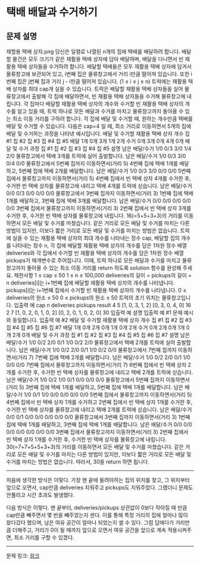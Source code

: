 # 택배 배달과 수거하기
## 문제 설명

재할용 택배 상자.png
당신은 일렬로 나열된 n개의 집에 택배를 배달하려 합니다. 배달할 물건은 모두 크기가 같은 재활용 택배 상자에 담아 배달하며, 배달을 다니면서 빈 재활용 택배 상자들을 수거하려 합니다. 
배달할 택배들은 모두 재활용 택배 상자에 담겨서 물류창고에 보관되어 있고, i번째 집은 물류창고에서 거리 i만큼 떨어져 있습니다. 또한 i번째 집은 j번째 집과 거리 j - i만큼 떨어져 있습니다. (1 ≤ i ≤ j ≤ n) 
트럭에는 재활용 택배 상자를 최대 cap개 실을 수 있습니다. 트럭은 배달할 재활용 택배 상자들을 실어 물류창고에서 출발해 각 집에 배달하면서, 빈 재활용 택배 상자들을 수거해 물류창고에 내립니다. 각 집마다 배달할 재활용 택배 상자의 개수와 수거할 빈 재활용 택배 상자의 개수를 알고 있을 때, 트럭 하나로 모든 배달과 수거를 마치고 물류창고까지 돌아올 수 있는 최소 이동 거리를 구하려 합니다. 각 집에 배달 및 수거할 때, 원하는 개수만큼 택배를 배달 및 수거할 수 있습니다.
다음은 cap=4 일 때, 최소 거리로 이동하면서 5개의 집에 배달 및 수거하는 과정을 나타낸 예시입니다.
배달 및 수거할 재활용 택배 상자 개수
집 #1	집 #2	집 #3	집 #4	집 #5
배달	1개	0개	3개	1개	2개
수거	0개	3개	0개	4개	0개
배달 및 수거 과정
집 #1	집 #2	집 #3	집 #4	집 #5	설명
남은 배달/수거	1/0	0/3	3/0	1/4	2/0	물류창고에서 택배 3개를 트럭에 실어 출발합니다.
남은 배달/수거	1/0	0/3	3/0	0/4	0/0	물류창고에서 5번째 집까지 이동하면서(거리 5) 4번째 집에 택배 1개를 배달하고, 5번째 집에 택배 2개를 배달합니다.
남은 배달/수거	1/0	0/3	3/0	0/0	0/0	5번째 집에서 물류창고까지 이동하면서(거리 5) 4번째 집에서 빈 택배 상자 4개를 수거한 후, 수거한 빈 택배 상자를 물류창고에 내리고 택배 4개를 트럭에 싣습니다.
남은 배달/수거	0/0	0/3	0/0	0/0	0/0	물류창고에서 3번째 집까지 이동하면서(거리 3) 1번째 집에 택배 1개를 배달하고, 3번째 집에 택배 3개를 배달합니다.
남은 배달/수거	0/0	0/0	0/0	0/0	0/0	3번째 집에서 물류창고까지 이동하면서(거리 3) 2번째 집에서 빈 택배 상자 3개를 수거한 후, 수거한 빈 택배 상자를 물류창고에 내립니다.
16(=5+5+3+3)의 거리를 이동하면서 모든 배달 및 수거를 마쳤습니다. 같은 거리로 모든 배달 및 수거를 마치는 다른 방법이 있지만, 이보다 짧은 거리로 모든 배달 및 수거를 마치는 방법은 없습니다.
트럭에 실을 수 있는 재활용 택배 상자의 최대 개수를 나타내는 정수 cap, 배달할 집의 개수를 나타내는 정수 n, 각 집에 배달할 재활용 택배 상자의 개수를 담은 1차원 정수 배열 deliveries와 각 집에서 수거할 빈 재활용 택배 상자의 개수를 담은 1차원 정수 배열 pickups가 매개변수로 주어집니다. 이때, 트럭 하나로 모든 배달과 수거를 마치고 물류창고까지 돌아올 수 있는 최소 이동 거리를 return 하도록 solution 함수를 완성해 주세요.
제한사항
1 ≤ cap ≤ 50
1 ≤ n ≤ 100,000
deliveries의 길이 = pickups의 길이 = n
deliveries[i]는 i+1번째 집에 배달할 재활용 택배 상자의 개수를 나타냅니다.
pickups[i]는 i+1번째 집에서 수거할 빈 재활용 택배 상자의 개수를 나타냅니다.
0 ≤ deliveries의 원소 ≤ 50
0 ≤ pickups의 원소 ≤ 50
트럭의 초기 위치는 물류창고입니다.
입출력 예
cap	n	deliveries	pickups	result
4	5	[1, 0, 3, 1, 2]	[0, 3, 0, 4, 0]	16
2	7	[1, 0, 2, 0, 1, 0, 2]	[0, 2, 0, 1, 0, 2, 0]	30
입출력 예 설명
입출력 예 #1
문제 예시와 동일합니다.
입출력 예 #2
배달 및 수거할 재활용 택배 상자 개수
집 #1	집 #2	집 #3	집 #4	집 #5	집 #6	집 #7
배달	1개	0개	2개	0개	1개	0개	2개
수거	0개	2개	0개	1개	0개	2개	0개
배달 및 수거 과정
집 #1	집 #2	집 #3	집 #4	집 #5	집 #6	집 #7	설명
남은 배달/수거	1/0	0/2	2/0	0/1	1/0	0/2	2/0	물류창고에서 택배 2개를 트럭에 실어 출발합니다.
남은 배달/수거	1/0	0/2	2/0	0/1	1/0	0/2	0/0	물류창고에서 7번째 집까지 이동하면서(거리 7) 7번째 집에 택배 2개를 배달합니다.
남은 배달/수거	1/0	0/2	2/0	0/1	1/0	0/0	0/0	7번째 집에서 물류창고까지 이동하면서(거리 7) 6번째 집에서 빈 택배 상자 2개를 수거한 후, 수거한 빈 택배 상자를 물류창고에 내리고 택배 2개를 트럭에 싣습니다.
남은 배달/수거	1/0	0/2	1/0	0/1	0/0	0/0	0/0	물류창고에서 5번째 집까지 이동하면서(거리 5) 3번째 집에 택배 1개를 배달하고, 5번째 집에 택배 1개를 배달합니다.
남은 배달/수거	1/0	0/1	1/0	0/0	0/0	0/0	0/0	5번째 집에서 물류창고까지 이동하면서(거리 5) 4번째 집에서 빈 택배 상자 1개를 수거하고 2번째 집에서 빈 택배 상자 1개를 수거한 후, 수거한 빈 택배 상자를 물류창고에 내리고 택배 2개를 트럭에 싣습니다.
남은 배달/수거	0/0	0/1	0/0	0/0	0/0	0/0	0/0	물류창고에서 3번째 집까지 이동하면서(거리 3) 1번째 집에 택배 1개를 배달하고, 3번째 집에 택배 1개를 배달합니다.
남은 배달/수거	0/0	0/0	0/0	0/0	0/0	0/0	0/0	3번째 집에서 물류창고까지 이동하면서(거리 3) 2번째 집에서 빈 택배 상자 1개를 수거한 후, 수거한 빈 택배 상자를 물류창고에 내립니다.
30(=7+7+5+5+3+3)의 거리를 이동하면서 모든 배달 및 수거를 마쳤습니다. 같은 거리로 모든 배달 및 수거를 마치는 다른 방법이 있지만, 이보다 짧은 거리로 모든 배달 및 수거를 마치는 방법은 없습니다. 
따라서, 30을 return 하면 됩니다.

***

처음에 생각한 방식은 이렇다. 가장 맨 끝에 들려야하는 집의 위치를 찾고, 그 위치부터 앞으로 오면서, cap만큼 deliveries 지워주고 pickups도 지워주었다. 그랬더니 문제도 안풀리고 시간 초과도 발생했다.

다음 방식은 이렇다. 맨 끝부터, deliveries/pickups 상관없이 0보다 작아질 때 만큼 cap만큼 빼주면서 몇 번을 빼주었는지 센다. 이를 통해 특정 거리의 집에 얼마나 많이 왔다갔다 했으며, 남은 여유 공간이 얼마나 되었는지 셀 수 있다. 그럼 답에다가 거리만큼 더해주고, 거리가 0이 될 때까지 앞으로 오면서 여유 공간을 앞으로 계속 적용시켜주면, 최소 거리를 구할 수 있겠다. 

***
문제 링크: [링크](https://school.programmers.co.kr/learn/courses/30/lessons/150369)
